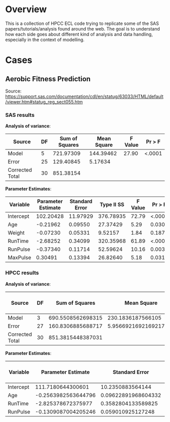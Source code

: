 # Overview

This is a collection of HPCC ECL code trying to replicate some of the SAS papers/tutorials/analysis found around the web.
The goal is to understand how each side goes about different kind of analysis and data handling, especially in the context of modelling.


# Cases

## Aerobic Fitness Prediction

Source: https://support.sas.com/documentation/cdl/en/statug/63033/HTML/default/viewer.htm#statug_reg_sect055.htm

### SAS results
**Analysis of variance**:

| Source | DF | Sum of Squares | Mean Square | F Value | Pr > F |
| ------ | -- | -------------- | ----------- | ------- | ------ |
| Model | 5 | 721.97309 | 144.39462 | 27.90 | <.0001 |
| Error | 25 | 129.40845 | 5.17634 | | |	 	
| Corrected Total | 30 | 851.38154 | | |

**Parameter Estimates**:

| Variable | Parameter Estimate | Standard Error | Type II SS | F Value | Pr > F |
| -------- | ------------------ | -------------- | ---------- | ------- | ------ |
| Intercept | 102.20428 | 11.97929 | 376.78935 | 72.79 | <.0001 |
| Age | -0.21962 | 0.09550 | 27.37429 | 5.29 | 0.0301 |
| Weight | -0.07230 | 0.05331 | 9.52157 | 1.84 | 0.1871 |
| RunTime | -2.68252 | 0.34099 | 320.35968 | 61.89 | <.0001 |
| RunPulse | -0.37340 | 0.11714 | 52.59624 | 10.16 | 0.0038 |
| MaxPulse | 0.30491 | 0.13394 | 26.82640 | 5.18 | 0.0316 |

### HPCC results

**Analysis of variance**:

| Source | DF | Sum of Squares | Mean Square | F Value | Pr > F |
| ------ | -- | -------------- | ----------- | ------- | ------ |
| Model | 3 | 690.5508562698315 | 230.1836187566105 | 38.64285952967916 |  |
| Error | 27 | 160.8306885688717 | 5.9566921692169217469 | | |	 	
| Corrected Total | 30 | 851.3815448387031 | | |

**Parameter Estimates**:

| Variable | Parameter Estimate | Standard Error | Type II SS | F Value | Pr > F |
| -------- | ------------------ | -------------- | ---------- | ------- | ------ |
| Intercept | 111.7180644300601 | 10.2350883564144 |  |  |  |
| Age | -0.2563982563644796 | 0.09622891968604332  |  |  |  |
| RunTime | -2.825378672375977 | 0.3582804133589825  |  |  |  |
| RunPulse | -0.1309087004205246 | 0.059010925127248 | | | |


